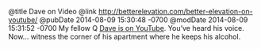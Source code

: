 @title Dave on Video
@link http://betterelevation.com/better-elevation-on-youtube/
@pubDate 2014-08-09 15:30:48 -0700
@modDate 2014-08-09 15:31:52 -0700
My fellow Q <a href="http://betterelevation.com/better-elevation-on-youtube/">Dave is on YouTube</a>. You’ve heard his voice. Now… witness the corner of his apartment where he keeps his alcohol.
